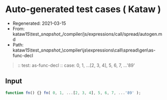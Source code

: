 # Auto-generated test cases ( Kataw )
- Regenerated: 2021-03-15
- From: kataw15\test\__snapshot__/compiler/js/expressions/call/spread/autogen.md
- Path: kataw15\test\__snapshot__\compiler\js\expressions\call\spread\gen\as-func-decl
> :: test: as-func-decl
> :: case: 0, 1, ...[2, 3, 4], 5, 6, 7, ...'89'
## Input

`````js
function fn() {} fn( 0, 1, ...[2, 3, 4], 5, 6, 7, ...'89' );
`````

